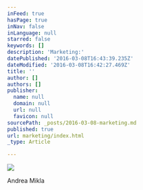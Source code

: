 ```yaml
---
inFeed: true
hasPage: true
inNav: false
inLanguage: null
starred: false
keywords: []
description: 'Marketing:'
datePublished: '2016-03-08T16:43:39.235Z'
dateModified: '2016-03-08T16:42:27.469Z'
title: ''
author: []
authors: []
publisher:
  name: null
  domain: null
  url: null
  favicon: null
sourcePath: _posts/2016-03-08-marketing.md
published: true
url: marketing/index.html
_type: Article

---
```

![](https://the-grid-user-content.s3-us-west-2.amazonaws.com/3388aa47-bfdc-42e8-916c-dafe8fa4131e.jpg)

Andrea Mikla